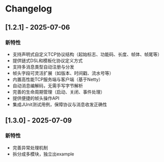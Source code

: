 # Changelog

## [1.2.1] - 2025-07-06

### 新特性
- 支持声明式自定义TCP协议结构（起始标志、功能码、长度、帧体、帧尾等）
- 提供链式DSL和模板化协议定义方式
- 支持多消息类型自动注册与分发
- 帧头字段可灵活扩展（如版本、时间戳、流水号等）
- 内置高性能TCP服务端与客户端（基于Netty）
- 自动消息编解码，无需手写字节解析
- 完善的生命周期管理（启动、关闭、事件处理）
- 提供便捷的帧头操作API
- 集成JUnit测试用例，保障协议与消息收发正确性

## [1.3.0] - 2025-07-09

### 新特性
- 完善异常处理机制
- 拆分成多模块，独立出example